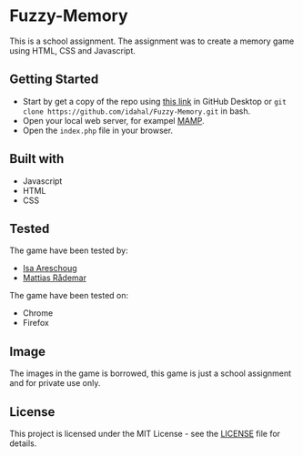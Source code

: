 # Fuzzy-Memory
This is a school assignment. The assignment was to create a memory game using HTML, CSS and Javascript.

## Getting Started

* Start by get a copy of the repo using [this link](https://github.com/idahal/Fuzzy-Memory) in GitHub Desktop or `git clone https://github.com/idahal/Fuzzy-Memory.git` in bash.
* Open your local web server, for exampel [MAMP](https://www.mamp.info/en/). 
* Open the `index.php` file in your browser.

## Built with
* Javascript
* HTML
* CSS

## Tested
The game have been tested by:
* [Isa Areschoug](https://github.com/Neyrin)
* [Mattias Rådemar](https://github.com/Raademar)

The game have been tested on:
* Chrome
* Firefox

## Image
The images in the game is borrowed, this game is just a school assignment and for private use only.

## License
This project is licensed under the MIT License - see the [LICENSE](https://github.com/idahal/Fuzzy-Memory/blob/master/LICENSE) file for details.


